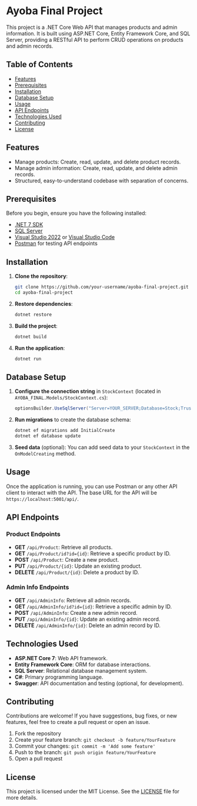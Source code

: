 

# Ayoba Final Project

This project is a .NET Core Web API that manages products and admin information. It is built using ASP.NET Core, Entity Framework Core, and SQL Server, providing a RESTful API to perform CRUD operations on products and admin records.

## Table of Contents

- [Features](#features)
- [Prerequisites](#prerequisites)
- [Installation](#installation)
- [Database Setup](#database-setup)
- [Usage](#usage)
- [API Endpoints](#api-endpoints)
- [Technologies Used](#technologies-used)
- [Contributing](#contributing)
- [License](#license)

## Features

- Manage products: Create, read, update, and delete product records.
- Manage admin information: Create, read, update, and delete admin records.
- Structured, easy-to-understand codebase with separation of concerns.

## Prerequisites

Before you begin, ensure you have the following installed:

- [.NET 7 SDK](https://dotnet.microsoft.com/download/dotnet/7.0)
- [SQL Server](https://www.microsoft.com/en-us/sql-server/sql-server-downloads)
- [Visual Studio 2022](https://visualstudio.microsoft.com/) or [Visual Studio Code](https://code.visualstudio.com/)
- [Postman](https://www.postman.com/downloads/) for testing API endpoints

## Installation

1. **Clone the repository**:
    ```bash
    git clone https://github.com/your-username/ayoba-final-project.git
    cd ayoba-final-project
    ```

2. **Restore dependencies**:
    ```bash
    dotnet restore
    ```

3. **Build the project**:
    ```bash
    dotnet build
    ```

4. **Run the application**:
    ```bash
    dotnet run
    ```

## Database Setup

1. **Configure the connection string** in `StockContext` (located in `AYOBA_FINAL.Models/StockContext.cs`):

    ```csharp
    optionsBuilder.UseSqlServer("Server=YOUR_SERVER;Database=Stock;Trusted_Connection=True;Encrypt=False");
    ```

2. **Run migrations** to create the database schema:
    ```bash
    dotnet ef migrations add InitialCreate
    dotnet ef database update
    ```

3. **Seed data** (optional): You can add seed data to your `StockContext` in the `OnModelCreating` method.

## Usage

Once the application is running, you can use Postman or any other API client to interact with the API. The base URL for the API will be `https://localhost:5001/api/`.

## API Endpoints

### Product Endpoints

- **GET** `/api/Product`: Retrieve all products.
- **GET** `/api/Product/id?id={id}`: Retrieve a specific product by ID.
- **POST** `/api/Product`: Create a new product.
- **PUT** `/api/Product/{id}`: Update an existing product.
- **DELETE** `/api/Product/{id}`: Delete a product by ID.

### Admin Info Endpoints

- **GET** `/api/AdminInfo`: Retrieve all admin records.
- **GET** `/api/AdminInfo/id?id={id}`: Retrieve a specific admin by ID.
- **POST** `/api/AdminInfo`: Create a new admin record.
- **PUT** `/api/AdminInfo/{id}`: Update an existing admin record.
- **DELETE** `/api/AdminInfo/{id}`: Delete an admin record by ID.

## Technologies Used

- **ASP.NET Core 7**: Web API framework.
- **Entity Framework Core**: ORM for database interactions.
- **SQL Server**: Relational database management system.
- **C#**: Primary programming language.
- **Swagger**: API documentation and testing (optional, for development).

## Contributing

Contributions are welcome! If you have suggestions, bug fixes, or new features, feel free to create a pull request or open an issue.

1. Fork the repository
2. Create your feature branch: `git checkout -b feature/YourFeature`
3. Commit your changes: `git commit -m 'Add some feature'`
4. Push to the branch: `git push origin feature/YourFeature`
5. Open a pull request

## License

This project is licensed under the MIT License. See the [LICENSE](LICENSE) file for more details.

